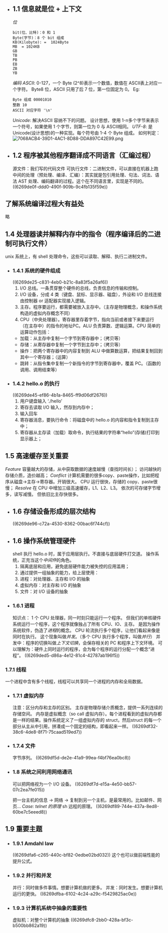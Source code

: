 - ## 1.1 信息就是位 + 上下文
  *位*
  ```
  bit(位、比特)：0 和 1
  Byte(字节)：8 个 bit 组成
  KB(Kilobyte): =  1024Byte
  MB  = 1024KB
  GB
  TB
  PB
  EB
  ZB
  YB
  ```
  
  *编码*
  *ASCII*: 0-127，一个 Byte (2^8)表示一个数值，数值在 ASCII表上对应一个字符。
  Byte8 位，ASCII 只用了后 7 位，第一位固定为 0。
  Eg: 
  ```
  Byte 组成 00001010
  整数 10
  ASCII 对应字符 '\n'
  ```
  *Unicode*: 解决ASCII 容纳不下的问题。
  设计思想，使用 1-n多个字节来表示一个符号，如果使用 1 个字节，则第一位为 0 与 ASCII相同。
  *UTF-8*: 是Unicode(设计思想)的一种实现。每个符号由 1-4 个 Byte 组成。
  如何判定：
  ![7068ACB4-39D1-4AC1-8D88-DDA897C42E99.png](../assets/7068ACB4-39D1-4AC1-8D88-DDA897C42E99_1651105229411_0.png)
- ## 1.2 程序被其他程序翻译成不同语言（汇编过程）
  源文件：我们写的代码文件
  可执行文件：二进制文件，可以直接在机器上跑
  中间的处理（预处理、编译、汇编）：其实就是包引用处理、句法、词法、语法 AST 处理、编码翻译的过程。这个在不同语言里，实现是不同的。
  ((6269de0f-ddd0-490f-909b-9c4fb135f59e))
## 了解系统编译过程大有益处
略
## 1.4 处理器读并解释内存中的指令（程序编译后的二进制可执行文件）
unix 系统上，有 shell 处理命令，这些可以读取、解释、执行二进制文件。
- ### 1.4.1 系统的硬件组成
  ((6269de25-c831-4eb0-b21c-8a83f5a26af6))
  1. I/O 总线。一条贯穿整个硬件的总线，负责信息的传输和控制。
  2. I/O 设备，分成 4 类（键盘、鼠标、显示器、磁盘），外设和 I/O 总线连接由控制器 or 适配器实现接入逻辑。
  3. 主存。程序要运行，都需要被放入主存中。（主存是物理概念，和操作系统构造的虚拟内存概念不同）
  4. CPU（中央处理器）。寄存器里存着字节，指向当前或者接下来要运行（在主存中）的指令的地址PC。ALU 负责算数、逻辑运算。CPU 简单的运算动作包括：
  	* 加载：从主存中复制一个字节到寄存器中；（拷贝等）
  	* 存储：从寄存器中复制一个字节到主存中；（拷贝等）
  	* 操作：把两个寄存器中的内容复制到 ALU 中做算数运算，把结果复制回到其中一个寄存器；（运算）
  	* 跳转：从指令集中复制一个新指令的字节到寄存器中，覆盖 PC。（函数的调用、调用结束等）
- ### 1.4.2 hello.o 的执行
  ((6269de45-ef86-4b1a-8465-ff9d06df2676))
  1. 用户键盘输入 ‘./hello’ 
  2. 寄存去读取 I/O 输入，然存到内存中；
  3. 输入回车
  4. 寄存器消息，要执行命令：将磁盘中的 hello.o 的内容和指令复制到主存中；
  5. 寄存器从主存读（加载）取命令，执行结果的字符串“hello”(存储)打印到显示器上；
## 1.5 高速缓存至关重要
*Feature*
容量越大的存储，从中获取数据的速度越慢（查找时间长）；
访问越快的存储介质，造价越高；
*Conflict*
计算机需要的很多copy、paste操作，比如把程序从磁盘->主存->寄存器。开销很大。
CPU 运行很快，存储的 copy、paste很慢；
*Resolve*
在 CPU 中增加三级高速缓存，L1、L2、L3。
依次的可存储字节增多，读写减慢。
但依旧比主存快很多。
- ## 1.6 存储设备形成的层次结构
  ((6269de96-c72a-4530-8362-00bac6f744cf))
- ## 1.6 操作系统管理硬件
  shell 执行 hello.o 时，属于应用层执行。不直接与底层硬件打交道。
  操作系统，正充当这个*中间件*的角色。
  1. 隔离底层和应用，避免底层硬件能力被失控的应用滥用；
  2. 通过提供一组抽象的能力，给上层使用：
  	1. 进程：对处理器、主存和 I/O 的抽象
  	2. 虚拟内存：对主存和 I/O 的抽象
  	3. 文件：对 I/O 设备的抽象
- ### 1.6.1 进程
  知识点：
  1 个 CPU 处理器，同一时刻只能运行一个程序。
  但我们的单核硬件系统运行一个程序，这个程序就像独占了所有 CPU、IO、主存。
  是因为操作系统软件，伪造了*进程*的概念。
  CPU 轮流执行多个程序，让他们看起来像是同时在执行。
  这个现象叫做*并发*。（多个 CPU 执行多个程序，叫做*并行*）
  并发中：程序的切换叫做*上下文切换*，会保存相关的 PC 和程序上下文环境。
  可以理解为：硬件上同时运行的程序，会为每个程序的运行分配一个概念“进程”。
  ((6269ded5-d86a-4e12-81c4-42787ab196f5))
### 1.7.1 线程
一个进程中含有多个线程，线程可以共享同一个进程的内存和全局数据。
- ### 1.7.1 虚拟内存
  注意：区分内存和主存的区别。
  主存是物理存储介质概念，提供一系列连续的存储空间。
  内存是虚拟概念（so call 虚拟内存）。每个进程看到的虚拟内存都是一样的结果。操作系统定义了一组虚拟内存的 struct，然后struct 的每一个部分从主从中引用，拼凑成一个固定的结构，即看起来一样。
  ((6269df32-38c6-4de8-8f71-75caad519ed7))
- ### 1.7.4 文件
  字节序列。
  ((6269df5d-de2e-41a9-99ea-f4bf76ea0bc8))
- ### 1.8 系统之间利用网络通讯
  可以把网络视为一个 I/O 设备。
  ((6269df7d-e15a-4e50-bb57-07c2ea7fe015))
  
  把一台主机的信息 -> 网络 -> 复制到另一个主机，是最常用的。比如邮件、网页…
  *Case: telnet 的原理*
  sh 远程的原理。
  ((6269df89-744e-437a-8ed8-60be7c5eeed8))
## 1.9 重要主题
- ### 1.9.1 Amdahl law
  ((6269dfa6-c265-440c-bf82-0edbe02bd032))
  这个也可以做前端性能的提升公式。
- ### 1.9.2 并行和并发
  并行：同时做多件事情。想要计算机做的更多。
  并发：同时发生。想要计算机运行的更快。
  ((6269dfba-6102-4c24-a29c-f5429825ac0e))
- ### 1.9.3 计算机系统中抽象的重要性
  虚拟机：对整个计算机的抽象
  ((6269dfc8-2bb0-428a-bf3c-b500bb862a19))